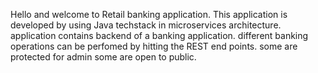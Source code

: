 Hello and welcome to Retail banking application.
This application is developed by using Java techstack in microservices architecture.
application contains backend of a banking application. different banking operations can be perfomed by hitting the REST end points.
some are protected for admin some are open to public. 

